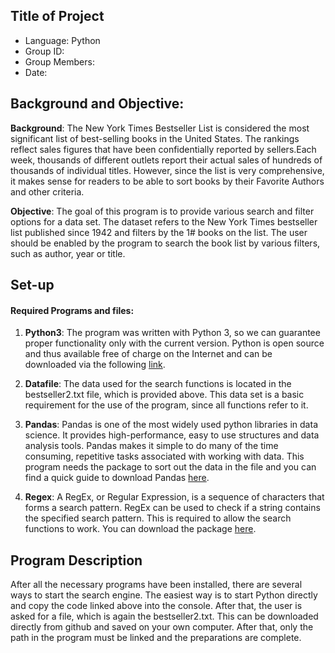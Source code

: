 ## Title of Project
- Language: Python 
- Group ID:
- Group Members:
- Date:

## Background and Objective:

**Background**: The New York Times Bestseller List is considered the most significant list of best-selling books in the United States. The rankings reflect sales figures that have been confidentially reported by sellers.Each week, thousands of different outlets report their actual sales of hundreds of thousands of individual titles. However, since the list is very comprehensive, it makes sense for readers to be able to sort books by their Favorite Authors and other criteria.

**Objective**: The goal of this program is to provide various search and filter options for a data set. The dataset refers to the New York Times bestseller list published since 1942 and filters by the 1# books on the list. The user should be enabled by the program to search the book list by various filters, such as author, year or title.

## Set-up
#### Required Programs and files:
1. **Python3**: The program was written with Python 3, so we can guarantee proper functionality only with the current version. Python is open source and thus available free of charge on the Internet and can be downloaded via the following [link](https://www.python.org/downloads/).

2. **Datafile**: The data used for the search functions is located in the bestseller2.txt file, which is provided above. This data set is a basic requirement for the use of the program, since all functions refer to it.

3. **Pandas**: Pandas is one of the most widely used python libraries in data science. It provides high-performance, easy to use structures and data analysis tools. Pandas makes it simple to do many of the time consuming, repetitive tasks associated with working with data. This program needs the package to sort out the data in the file and you can find a quick guide to download Pandas [here](https://pandas.pydata.org/pandas-docs/stable/getting_started/install.html).

4. **Regex**: A RegEx, or Regular Expression, is a sequence of characters that forms a search pattern. RegEx can be used to check if a string contains the specified search pattern. This is required to allow the search functions to work. You can download the package [here](https://pypi.org/project/regex/).

## Program Description 
After all the necessary programs have been installed, there are several ways to start the search engine. The easiest way is to start Python directly and copy the code linked above into the console. After that, the user is asked for a file, which is again the bestseller2.txt. This can be downloaded directly from github and saved on your own computer. After that, only the path in the program must be linked and the preparations are complete.
